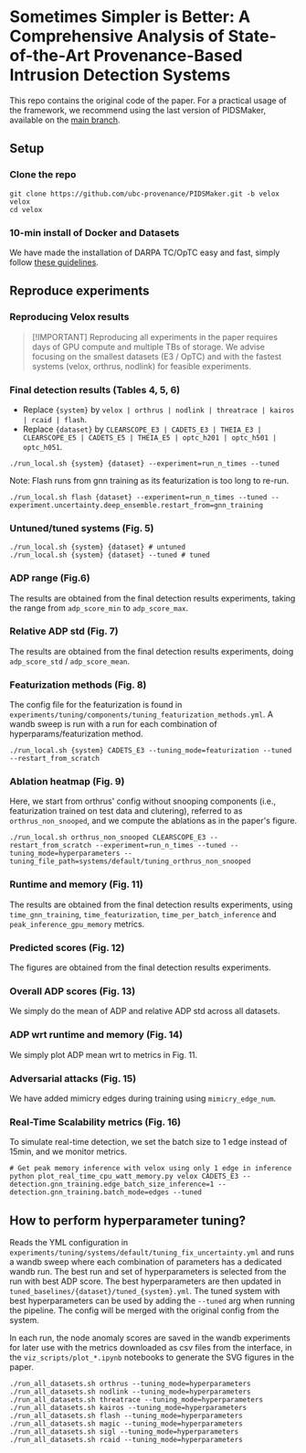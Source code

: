 # Sometimes Simpler is Better: A Comprehensive Analysis of State-of-the-Art Provenance-Based Intrusion Detection Systems

This repo contains the original code of the paper. For a practical usage of the framework, we recommend using the last version of PIDSMaker, available on the [main branch](https://github.com/ubc-provenance/PIDSMaker).

## Setup

### Clone the repo
```
git clone https://github.com/ubc-provenance/PIDSMaker.git -b velox velox
cd velox
```

### 10-min install of Docker and Datasets

We have made the installation of DARPA TC/OpTC easy and fast, simply follow [these guidelines](settings/ten-minute-install.md).

## Reproduce experiments

### Reproducing Velox results

> [!IMPORTANT] Reproducing all experiments in the paper requires days of GPU compute and multiple TBs of storage. We advise focusing on the smallest datasets (E3 / OpTC) and with the fastest systems (velox, orthrus, nodlink) for feasible experiments.

### Final detection results (Tables 4, 5, 6)

- Replace `{system}` by `velox | orthrus | nodlink | threatrace | kairos | rcaid | flash`.
- Replace `{dataset}` by `CLEARSCOPE_E3 | CADETS_E3 | THEIA_E3 | CLEARSCOPE_E5 | CADETS_E5 | THEIA_E5 | optc_h201 | optc_h501 | optc_h051`.

```shell
./run_local.sh {system} {dataset} --experiment=run_n_times --tuned
```

Note: Flash runs from gnn training as its featurization is too long to re-run.
```shell
./run_local.sh flash {dataset} --experiment=run_n_times --tuned --experiment.uncertainty.deep_ensemble.restart_from=gnn_training
```

### Untuned/tuned systems (Fig. 5)

```shell
./run_local.sh {system} {dataset} # untuned
./run_local.sh {system} {dataset} --tuned # tuned
```

### ADP range (Fig.6)

The results are obtained from the final detection results experiments, taking the range from `adp_score_min` to `adp_score_max`.

### Relative ADP std (Fig. 7)

The results are obtained from the final detection results experiments, doing `adp_score_std` / `adp_score_mean`.

### Featurization methods (Fig. 8)

The config file for the featurization is found in `experiments/tuning/components/tuning_featurization_methods.yml`.
A wandb sweep is run with a run for each combination of hyperparams/featurization method.

```shell
./run_local.sh {system} CADETS_E3 --tuning_mode=featurization --tuned --restart_from_scratch
```

### Ablation heatmap (Fig. 9)

Here, we start from orthrus' config without snooping components (i.e., featurization trained on test data and clutering), referred to as `orthrus_non_snooped`, and we compute the ablations as in the paper's figure.

```shell
./run_local.sh orthrus_non_snooped CLEARSCOPE_E3 --restart_from_scratch --experiment=run_n_times --tuned --tuning_mode=hyperparameters --tuning_file_path=systems/default/tuning_orthrus_non_snooped
```

### Runtime and memory (Fig. 11)

The results are obtained from the final detection results experiments, using `time_gnn_training`, `time_featurization`, `time_per_batch_inference` and `peak_inference_gpu_memory` metrics.

### Predicted scores (Fig. 12)

The figures are obtained from the final detection results experiments.

### Overall ADP scores (Fig. 13)

We simply do the mean of ADP and relative ADP std across all datasets.

### ADP wrt runtime and memory (Fig. 14)

We simply plot ADP mean wrt to metrics in Fig. 11.

### Adversarial attacks (Fig. 15)

We have added mimicry edges during training using `mimicry_edge_num`.

### Real-Time Scalability metrics (Fig. 16)

To simulate real-time detection, we set the batch size to 1 edge instead of 15min, and we monitor metrics.

```shell
# Get peak memory inference with velox using only 1 edge in inference
python plot_real_time_cpu_watt_memory.py velox CADETS_E3 --detection.gnn_training.edge_batch_size_inference=1 --detection.gnn_training.batch_mode=edges --tuned
```

## How to perform hyperparameter tuning?

Reads the YML configuration in `experiments/tuning/systems/default/tuning_fix_uncertainty.yml` and runs a wandb sweep where each combination of parameters has a dedicated wandb run.
The best run and set of hyperparameters is selected from the run with best ADP score.
The best hyperparameters are then updated in `tuned_baselines/{dataset}/tuned_{system}.yml`.
The tuned system with best hyperparameters can be used by adding the `--tuned` arg when running the pipeline. 
The config will be merged with the original config from the system.

In each run, the node anomaly scores are saved in the wandb experiments for later use with the metrics downloaded as csv files from the interface, in the `viz_scripts/plot_*.ipynb` notebooks to generate the SVG figures in the paper.

```shell
./run_all_datasets.sh orthrus --tuning_mode=hyperparameters
./run_all_datasets.sh nodlink --tuning_mode=hyperparameters
./run_all_datasets.sh threatrace --tuning_mode=hyperparameters
./run_all_datasets.sh kairos --tuning_mode=hyperparameters
./run_all_datasets.sh flash --tuning_mode=hyperparameters
./run_all_datasets.sh magic --tuning_mode=hyperparameters
./run_all_datasets.sh sigl --tuning_mode=hyperparameters
./run_all_datasets.sh rcaid --tuning_mode=hyperparameters
```
